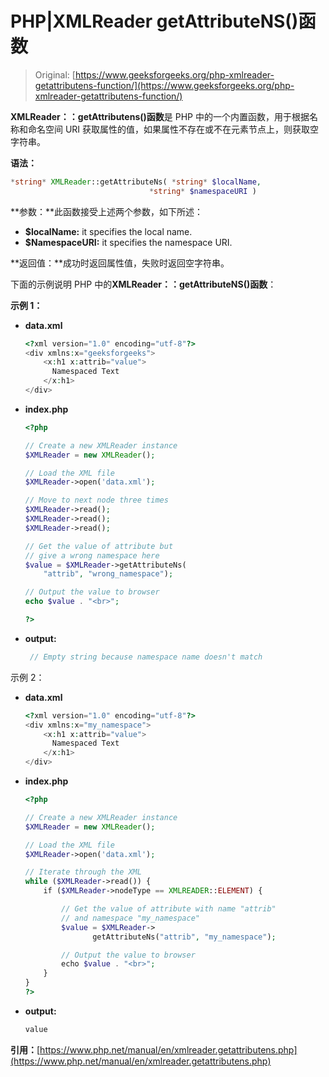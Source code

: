 # PHP|XMLReader getAttributeNS()函数

> Original: [https://www.geeksforgeeks.org/php-xmlreader-getattributens-function/](https://www.geeksforgeeks.org/php-xmlreader-getattributens-function/)

**XMLReader：：getAttributens()函数**是 PHP 中的一个内置函数，用于根据名称和命名空间 URI 获取属性的值，如果属性不存在或不在元素节点上，则获取空字符串。

**语法：**

```php
*string* XMLReader::getAttributeNs( *string* $localName, 
                               *string* $namespaceURI )
```

**参数：**此函数接受上述两个参数，如下所述：

*   **$localName:** it specifies the local name.
*   **$NamespaceURI:** it specifies the namespace URI.

**返回值：**成功时返回属性值，失败时返回空字符串。

下面的示例说明 PHP 中的**XMLReader：：getAttributeNS()函数**：

**示例 1：**

*   **data.xml**

    ```php
    <?xml version="1.0" encoding="utf-8"?>
    <div xmlns:x="geeksforgeeks">
        <x:h1 x:attrib="value">
          Namespaced Text 
        </x:h1>
    </div>
    ```

*   **index.php**

    ```php
    <?php

    // Create a new XMLReader instance
    $XMLReader = new XMLReader();

    // Load the XML file
    $XMLReader->open('data.xml');

    // Move to next node three times
    $XMLReader->read();
    $XMLReader->read();
    $XMLReader->read();

    // Get the value of attribute but
    // give a wrong namespace here
    $value = $XMLReader->getAttributeNs(
        "attrib", "wrong_namespace");

    // Output the value to browser
    echo $value . "<br>";

    ?>
    ```

*   **output:**

    ```php
     // Empty string because namespace name doesn't match
    ```

示例 2：

*   **data.xml**

    ```php
    <?xml version="1.0" encoding="utf-8"?>
    <div xmlns:x="my_namespace">
        <x:h1 x:attrib="value"> 
          Namespaced Text 
        </x:h1>
    </div>
    ```

*   **index.php**

    ```php
    <?php

    // Create a new XMLReader instance
    $XMLReader = new XMLReader();

    // Load the XML file
    $XMLReader->open('data.xml');

    // Iterate through the XML
    while ($XMLReader->read()) {
        if ($XMLReader->nodeType == XMLREADER::ELEMENT) {

            // Get the value of attribute with name "attrib"
            // and namespace "my_namespace"
            $value = $XMLReader->
                   getAttributeNs("attrib", "my_namespace");

            // Output the value to browser
            echo $value . "<br>";
        }
    }
    ?>
    ```

*   **output:**

    ```php
    value
    ```

**引用：**[https://www.php.net/manual/en/xmlreader.getattributens.php](https://www.php.net/manual/en/xmlreader.getattributens.php)